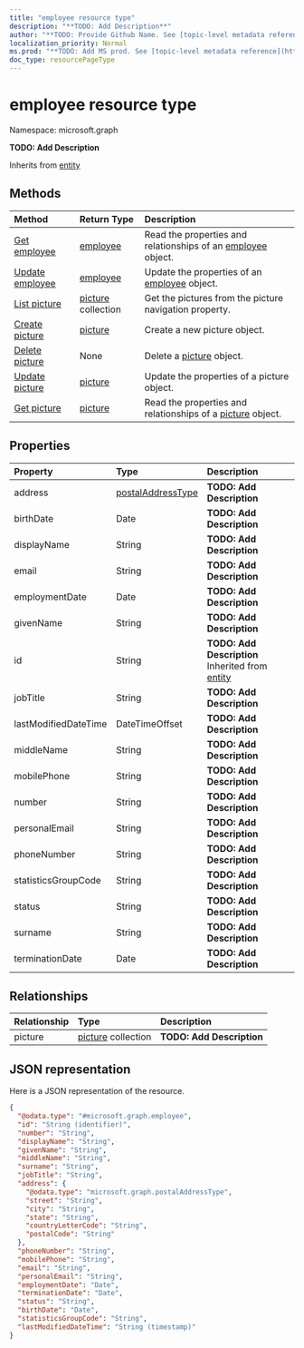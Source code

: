 ```yaml
---
title: "employee resource type"
description: "**TODO: Add Description**"
author: "**TODO: Provide Github Name. See [topic-level metadata reference](https://msgo.azurewebsites.net/add/document/guidelines/metadata.html#topic-level-metadata)**"
localization_priority: Normal
ms.prod: "**TODO: Add MS prod. See [topic-level metadata reference](https://msgo.azurewebsites.net/add/document/guidelines/metadata.html#topic-level-metadata)**"
doc_type: resourcePageType
---
```


# employee resource type


Namespace: microsoft.graph

**TODO: Add Description**


Inherits from [entity](../resources/entity.md)

## Methods
|Method|Return Type|Description|
|:---|:---|:---|
|[Get employee](../api/employee-get.md)|[employee](../resources/employee.md)|Read the properties and relationships of an [employee](../resources/employee.md) object.|
|[Update employee](../api/employee-update.md)|[employee](../resources/employee.md)|Update the properties of an [employee](../resources/employee.md) object.|
|[List picture](../api/employee-list-picture.md)|[picture](../resources/picture.md) collection|Get the pictures from the picture navigation property.|
|[Create picture](../api/employee-post-picture.md)|[picture](../resources/picture.md)|Create a new picture object.|
|[Delete picture](../api/employee-delete-picture.md)|None|Delete a [picture](../resources/picture.md) object.|
|[Update picture](../api/employee-update-picture.md)|[picture](../resources/picture.md)|Update the properties of a picture object.|
|[Get picture](../api/picture-get.md)|[picture](../resources/picture.md)|Read the properties and relationships of a [picture](../resources/picture.md) object.|

## Properties
|Property|Type|Description|
|:---|:---|:---|
|address|[postalAddressType](../resources/postaladdresstype.md)|**TODO: Add Description**|
|birthDate|Date|**TODO: Add Description**|
|displayName|String|**TODO: Add Description**|
|email|String|**TODO: Add Description**|
|employmentDate|Date|**TODO: Add Description**|
|givenName|String|**TODO: Add Description**|
|id|String|**TODO: Add Description** Inherited from [entity](../resources/entity.md)|
|jobTitle|String|**TODO: Add Description**|
|lastModifiedDateTime|DateTimeOffset|**TODO: Add Description**|
|middleName|String|**TODO: Add Description**|
|mobilePhone|String|**TODO: Add Description**|
|number|String|**TODO: Add Description**|
|personalEmail|String|**TODO: Add Description**|
|phoneNumber|String|**TODO: Add Description**|
|statisticsGroupCode|String|**TODO: Add Description**|
|status|String|**TODO: Add Description**|
|surname|String|**TODO: Add Description**|
|terminationDate|Date|**TODO: Add Description**|

## Relationships
|Relationship|Type|Description|
|:---|:---|:---|
|picture|[picture](../resources/picture.md) collection|**TODO: Add Description**|

## JSON representation
Here is a JSON representation of the resource.
<!-- {
  "blockType": "resource",
  "keyProperty": "id",
  "@odata.type": "microsoft.graph.employee",
  "baseType": "microsoft.graph.entity",
  "openType": false
}
-->
``` json
{
  "@odata.type": "#microsoft.graph.employee",
  "id": "String (identifier)",
  "number": "String",
  "displayName": "String",
  "givenName": "String",
  "middleName": "String",
  "surname": "String",
  "jobTitle": "String",
  "address": {
    "@odata.type": "microsoft.graph.postalAddressType",
    "street": "String",
    "city": "String",
    "state": "String",
    "countryLetterCode": "String",
    "postalCode": "String"
  },
  "phoneNumber": "String",
  "mobilePhone": "String",
  "email": "String",
  "personalEmail": "String",
  "employmentDate": "Date",
  "terminationDate": "Date",
  "status": "String",
  "birthDate": "Date",
  "statisticsGroupCode": "String",
  "lastModifiedDateTime": "String (timestamp)"
}
```

